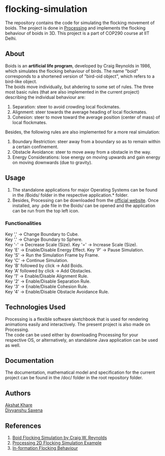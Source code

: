 # flocking-simulation
The repository contains the code for simulating the flocking movement of boids. The project is done in [Processing][1] and implements the flocking behaviour of boids in 3D. This project is a part of COP290 course at IIT Delhi.

## About
Boids is an **artificial life program**, developed by Craig Reynolds in 1986, which simulates the flocking behaviour of birds. The name "boid" corresponds to a shortened version of "bird-oid object", which refers to a bird-like object.  
The boids move individually, but ahdering to some set of rules. The three most basic rules (that are also implemented in the current project) describing the individual behaviour are:  
1. Separation: steer to avoid crowding local flockmates.  
2. Alignment: steer towards the average heading of local flockmates.  
3. Cohesion: steer to move toward the average position (center of mass) of local flockmates.  

Besides, the following rules are also implemented for a more real simulation:
1. Boundary Restriction: steer away from a boundary so as to remain within a certain confinement.
2. Obstacle Avoidance: steer to move away from a obstacle in the way.  
3. Energy Considerations: lose energy on moving upwards and gain energy on moving downwards (due to gravity).  

## Usage
1. The standalone applications for major Operating Systems can be found in the /Boids/ folder in the respective application.* folder.  
2. Besides, Processing can be downloaded from the [official website][7]. Once installed, any .pde file in the Boids/ can be opened and the application can be run from the top left icon.
### Functionalities
Key ',' -> Change Boundary to Cube.  
Key '.' -> Change Boundary to Sphere.  
Key '-' -> Decrease Scale (Size).
Key '=' -> Increase Scale (Size).  
Key 'E' -> Enable/Disable Energy Effect. 
Key 'P' -> Pause Simulation.  
Key 'S' -> Run the Simulation Frame by Frame.  
Key 'C' -> Continue Simulation.  
Key 'B' followed by click -> Add Boids.  
Key 'A' followed by click -> Add Obstacles.  
Key '1' -> Enable/Disable Alignment Rule.  
Key '2' -> Enable/Disable Separation Rule.  
Key '3' -> Enable/Disable Cohesion Rule.  
Key '4' -> Enable/Disable Obstacle Avoidance Rule.  

## Technologies Used
Processing is a flexible software sketchbook that is used for rendering animations easily and interactively. The present project is also made on Processing.  
The code can be used either by downloading Processing for your respective OS, or alternatively, an standalone Java application can be used as well.

## Documentation
The documentation, mathematical model and specification for the current project can be found in the /doc/ folder in the root repository folder.

## Authors  
[Akshat Khare][2]  
[Divyanshu Saxena][3]  

## References
1. [Boid Flocking Simulation by Craig W. Reynolds][4]  
2. [Processing 2D Flocking Simulation Example][5]  
3. [In-formation Flocking Behaviour][6]

[1]: https://processing.org/
[2]: https://github.com/akshat-khare/
[3]: https://github.com/DivyanshuSaxena/
[4]: https://www.red3d.com/cwr/boids/
[5]: https://processing.org/examples/flocking.html
[6]: https://pdfs.semanticscholar.org/ea6d/3c59ef1166baeb0679aef553df6ebf7765c7.pdf
[7]: https://processing.org/download/
